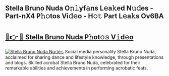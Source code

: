 ## Stella Bruno Nuda O𝚗𝚕yf𝚊ns L𝚎a𝚔ed N𝚞𝚍es - Part-nX4 P𝚑𝚘tos Vi𝚍𝚎o - H𝚘𝚝 Part L𝚎a𝚔s Ov6BA

# <h2><a href="http://kf9orf0.oniu.top/?m=Stella+Bruno+Nuda">🔗👉 🔴 Stella Bruno Nuda P𝚑ot𝚘𝚜 V𝚒d𝚎o</a></h2>

[![Stella Bruno Nuda Nu𝚍e𝚜](https://i.imgur.com/0qMVB7G.gif)](http://kf9orf0.oniu.top/?m=Stella+Bruno+Nuda)
Social media personality Stella Bruno Nuda, acclaimed for sharing dance and lifestyle knowledge, through presentations and blogs. Skilled acrobat Stella Bruno Nuda, celebrated for their remarkable abilities and achievements in performing acrobatic feats.  
